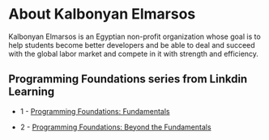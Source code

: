 # About Kalbonyan Elmarsos
Kalbonyan Elmarsos is an Egyptian non-profit organization whose goal is to help students become better developers and be able to deal and succeed with the global labor market and compete in it with strength and efficiency.

## Programming Foundations series from Linkdin Learning

- 1 - [Programming Foundations: Fundamentals](https://github.com/waelmando0/KalbonyanElmarsos/tree/master/Linkedin-Learning/Programming-Foundation-Fundamentals)

- 2 - [Programming Foundations: Beyond the Fundamentals](https://github.com/waelmando0/KalbonyanElmarsos/tree/master/Linkedin-Learning/Programming-Foundations-Beyond-Fundamentals)


<!-- <img src="https://img.shields.io/badge/Total%20Number%20Of%20Hours%20For%20This%20Courses-24h27m-blue"> -->
